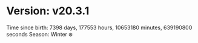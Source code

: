 # Version: v20.3.1
Time since birth: 7398 days, 177553 hours, 10653180 minutes, 639190800 seconds
Season: Winter ❄️
